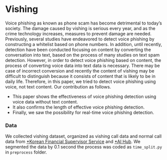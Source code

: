 # Vishing

Voice phishing as known as phone scam has become detrimental to today’s society. The damage caused by vishing is serious every year, and as the crime technology increases, measures to prevent damage are needed. Previously, several studies have endeavored to detect voice phishing by constructing a whitelist based on phone numbers. In addition, until recently, detection have been conducted focusing on content by converting the conversation into text, based on the process of many studies on text spam detection. However, in order to detect voice phishing based on content, the process of converting voice data into text data is necessary. There may be case of incorrect conversion and recently the content of vishing may be difficult to distinguish because it consists of content that is likely to be in daily life. Therefore, in this paper, we tried to detect voice phishing using voice, not text content. Our contribution as follows.

- This paper shows the effectiveness of voice phishing detection using voice data without text content. 
- It also confirms the length of effective voice phishing detection.
- Finally, we saw the possibility for real-time voice phishing detection.


### Data
We collected vishing dataset, organized as vishing call data and normal call data from [*Korean Financial Supervisor Service](https://www.fss.or.kr/fss/main/sub1voice.do?menuNo=200012) and [*AI Hub](https://aihub.or.kr/). We segmented the data by 0.1 second the process was coded as `time_split.py` in `preprocess` folder.
